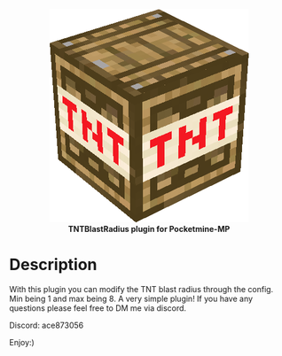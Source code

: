 <p align="center">
    <a href="https://github.com/Terpz710/TNTBlastRadius"><img src="https://github.com/Terpz710/TNTBlastRadius/blob/main/icon.png"></img></a><br>
    <b>TNTBlastRadius plugin for Pocketmine-MP</b>
</p>

# Description
With this plugin you can modify the TNT blast radius through the config. Min being 1 and max being 8. A very simple plugin! If you have any questions please feel free to DM me via discord.

Discord: ace873056  

Enjoy:)
